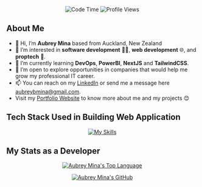 <div align="center"><!--START_SECTION:waka-->

![Code Time](http://img.shields.io/badge/Code%20Time-2%2C403%20hrs%2016%20mins-blue) ![Profile Views](http://img.shields.io/badge/Profile%20Views-1-blue)

<!--END_SECTION:waka--></div>

## About Me

- 👋 Hi, I’m **Aubrey Mina** based from Auckland, New Zealand
- 👀 I’m interested in **software development** 👨‍💻, **web development** 🌐, and **proptech** 🏢.
- 🌱 I’m currently learning **DevOps**, **PowerBI**, **NextJS** and **TailwindCSS**.
- 💞️ I’m open to explore opportunities in companies that would help me grow my professional IT career.
- 📫 You can reach on my <a href='https://www.linkedin.com/in/aubrey-blancas/' target='_blank'>LinkedIn</a> or send me a message here <aubreybmina@gmail.com>.
- Visit my <a href='[https://www.linkedin.com/in/aubrey-blancas/](https://aubrey-mina.netlify.app/)' target='_blank'>Portfolio Website</a> to know more about me and my projects 😊 

## Tech Stack Used in Building Web Application

<div align="center";>

[![My Skills](https://skillicons.dev/icons?i=html,css,sass,tailwindcss,typescript,javascript,react,nextjs,nodejs,express,php,mongodb,mysql,firebase,github,docker,gcp,azure&perline=9)](https://github.com/aubreybmina)

</div>

## My Stats as a Developer

<div align="center";>

[![Aubrey Mina's Top Language](https://github-readme-stats-ashy-seven-39.vercel.app/api/top-langs/?username=aubreybmina&count_private=true&show_icons=true)](https://github.com/aubreybmina) 

[![Aubrey Mina's GitHub](https://github-readme-stats-ashy-seven-39.vercel.app/api?username=aubreybmina&count_private=true&show_icons=true&hide_rank=true)](https://github.com/aubreybmina)

<div>

 <!---
aubreybmina/aubreybmina is a ✨ special ✨ repository because its `README.md` (this file) appears on your GitHub profile.
You can click the Preview link to take a look at your changes.
--->
